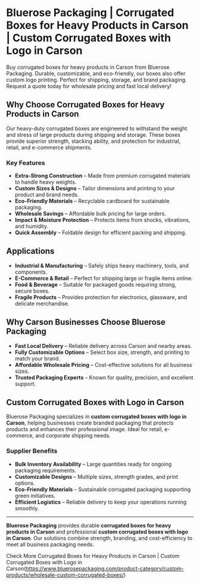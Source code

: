 # Bluerose Packaging | Corrugated Boxes for Heavy Products in Carson | Custom Corrugated Boxes with Logo in Carson

Buy corrugated boxes for heavy products in Carson from Bluerose Packaging. Durable, customizable, and eco-friendly, our boxes also offer custom logo printing. Perfect for shipping, storage, and brand packaging. Request a quote today for wholesale pricing and fast local delivery!

## Why Choose Corrugated Boxes for Heavy Products in Carson

Our heavy-duty corrugated boxes are engineered to withstand the weight and stress of large products during shipping and storage. These boxes provide superior strength, stacking ability, and protection for industrial, retail, and e-commerce shipments.

### Key Features

- **Extra-Strong Construction** – Made from premium corrugated materials to handle heavy weights.  
- **Custom Sizes & Designs** – Tailor dimensions and printing to your product and brand needs.  
- **Eco-Friendly Materials** – Recyclable cardboard for sustainable packaging.  
- **Wholesale Savings** – Affordable bulk pricing for large orders.  
- **Impact & Moisture Protection** – Protects items from shocks, vibrations, and humidity.  
- **Quick Assembly** – Foldable design for efficient packing and shipping.  

## Applications

- **Industrial & Manufacturing** – Safely ships heavy machinery, tools, and components.  
- **E-Commerce & Retail** – Perfect for shipping large or fragile items online.  
- **Food & Beverage** – Suitable for packaged goods requiring strong, secure boxes.  
- **Fragile Products** – Provides protection for electronics, glassware, and delicate merchandise.  

## Why Carson Businesses Choose Bluerose Packaging

- **Fast Local Delivery** – Reliable delivery across Carson and nearby areas.  
- **Fully Customizable Options** – Select box size, strength, and printing to match your brand.  
- **Affordable Wholesale Pricing** – Cost-effective solutions for all business sizes.  
- **Trusted Packaging Experts** – Known for quality, precision, and excellent support.  

## Custom Corrugated Boxes with Logo in Carson

Bluerose Packaging specializes in **custom corrugated boxes with logo in Carson**, helping businesses create branded packaging that protects products and enhances their professional image. Ideal for retail, e-commerce, and corporate shipping needs.

### Supplier Benefits

- **Bulk Inventory Availability** – Large quantities ready for ongoing packaging requirements.  
- **Customizable Designs** – Multiple sizes, strength grades, and print options.  
- **Eco-Friendly Materials** – Sustainable corrugated packaging supporting green initiatives.  
- **Efficient Logistics** – Reliable delivery to keep your operations running smoothly.  

---

**Bluerose Packaging** provides durable **corrugated boxes for heavy products in Carson** and professional **custom corrugated boxes with logo in Carson**. Our solutions combine strength, branding, and cost-efficiency to meet all business packaging needs.

Check More Corrugated Boxes for Heavy Products in Carson | Custom Corrugated Boxes with Logo in Carson(https://www.bluerosepackaging.com/product-category/custom-products/wholesale-custom-corrugated-boxes/)

